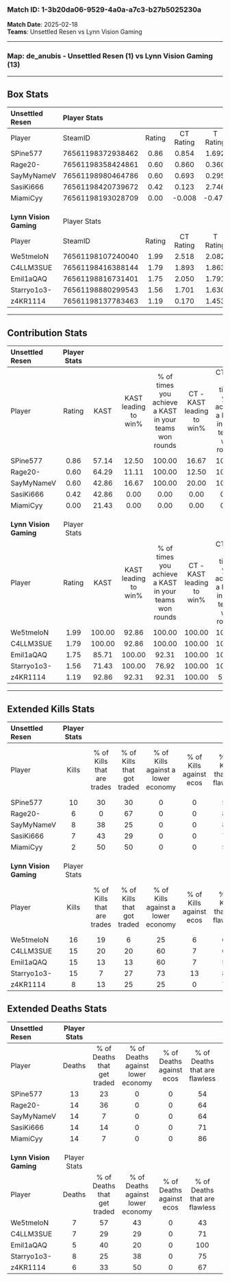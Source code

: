 ### Match ID: 1-3b20da06-9529-4a0a-a7c3-b27b5025230a  
**Match Date**: 2025-02-18  
**Teams**: Unsettled Resen vs Lynn Vision Gaming  

---  

### **Map**: de_anubis - Unsettled Resen (1) vs Lynn Vision Gaming (13)  
---  

## Box Stats  

| **Unsettled Resen**    | Player Stats      |        |           |          |        |       |       |         |        |      |     |
| :- | :- | :-: | :-: | :-: | :-: | :-: | :-: | :-: | :-: | :-: | :-: |
| Player                 | SteamID           | Rating | CT Rating | T Rating |  KAST  |  ADR  | Kills | Assists | Deaths | K/D  | HS% |
| SPine577               | 76561198372938462 |  0.86  |   0.854   |  1.692   | 57.14  | 78.6  |  10   |    1    |   13   | 0.77 | 60  |
| Rage20-                | 76561198358424861 |  0.60  |   0.860   |  0.360   | 64.29  | 65.3  |   6   |    3    |   14   | 0.43 | 50  |
| SayMyNameV             | 76561198980464786 |  0.60  |   0.693   |  0.295   | 42.86  | 79.8  |   8   |    1    |   14   | 0.57 | 12  |
| SasiKi666              | 76561198420739672 |  0.42  |   0.123   |  2.746   | 42.86  | 46.3  |   7   |    0    |   14   | 0.50 | 57  |
| MiamiCyy               | 76561198193028709 |  0.00  |  -0.008   |  -0.471  | 21.43  | 24.8  |   2   |    0    |   14   | 0.14 | 100 |
|                        |                   |        |           |          |        |       |       |         |        |      |     |
|                        |                   |        |           |          |        |       |       |         |        |      |     |
|                        |                   |        |           |          |        |       |       |         |        |      |     |
| **Lynn Vision Gaming** | Player Stats      |        |           |          |        |       |       |         |        |      |     |
| Player                 | SteamID           | Rating | CT Rating | T Rating |  KAST  |  ADR  | Kills | Assists | Deaths | K/D  | HS% |
| We5tmeloN              | 76561198107240040 |  1.99  |   2.518   |  2.082   | 100.00 | 133.8 |  16   |    7    |   7    | 2.29 | 93  |
| C4LLM3SUE              | 76561198416388144 |  1.79  |   1.893   |  1.863   | 100.00 | 99.5  |  15   |    3    |   7    | 2.14 | 53  |
| Emil1aQAQ              | 76561198816731401 |  1.75  |   2.050   |  1.791   | 85.71  | 98.3  |  15   |    2    |   5    | 3.00 | 86  |
| Starryo1o3-            | 76561198880299543 |  1.56  |   1.701   |  1.630   | 71.43  | 104.3 |  15   |    3    |   8    | 1.88 | 53  |
| z4KR1114               | 76561198137783463 |  1.19  |   0.170   |  1.453   | 92.86  | 56.1  |   8   |    1    |   6    | 1.33 | 25  |
---  

## Contribution Stats  

| **Unsettled Resen**    | Player Stats |        |                      |                                                        |                           |                                                             |                          |                                                            |
| :- | :-: | :-: | :-: | :-: | :-: | :-: | :-: | :-: |
| Player                 |    Rating    |  KAST  | KAST leading to win% | % of times you achieve a KAST in your teams won rounds | CT - KAST leading to win% | CT - % of times you achieve a KAST in your teams won rounds | T - KAST leading to win% | T - % of times you achieve a KAST in your teams won rounds |
| SPine577               |     0.86     | 57.14  |        12.50         |                         100.00                         |           16.67           |                           100.00                            |           0.00           |                            0.00                            |
| Rage20-                |     0.60     | 64.29  |        11.11         |                         100.00                         |           12.50           |                           100.00                            |           0.00           |                            0.00                            |
| SayMyNameV             |     0.60     | 42.86  |        16.67         |                         100.00                         |           20.00           |                           100.00                            |           0.00           |                            0.00                            |
| SasiKi666              |     0.42     | 42.86  |         0.00         |                          0.00                          |           0.00            |                            0.00                             |           0.00           |                            0.00                            |
| MiamiCyy               |     0.00     | 21.43  |         0.00         |                          0.00                          |           0.00            |                            0.00                             |           0.00           |                            0.00                            |
|                        |              |        |                      |                                                        |                           |                                                             |                          |                                                            |
|                        |              |        |                      |                                                        |                           |                                                             |                          |                                                            |
|                        |              |        |                      |                                                        |                           |                                                             |                          |                                                            |
| **Lynn Vision Gaming** | Player Stats |        |                      |                                                        |                           |                                                             |                          |                                                            |
| Player                 |    Rating    |  KAST  | KAST leading to win% | % of times you achieve a KAST in your teams won rounds | CT - KAST leading to win% | CT - % of times you achieve a KAST in your teams won rounds | T - KAST leading to win% | T - % of times you achieve a KAST in your teams won rounds |
| We5tmeloN              |     1.99     | 100.00 |        92.86         |                         100.00                         |          100.00           |                           100.00                            |          91.67           |                           100.00                           |
| C4LLM3SUE              |     1.79     | 100.00 |        92.86         |                         100.00                         |          100.00           |                           100.00                            |          91.67           |                           100.00                           |
| Emil1aQAQ              |     1.75     | 85.71  |        100.00        |                         92.31                          |          100.00           |                           100.00                            |          100.00          |                           90.91                            |
| Starryo1o3-            |     1.56     | 71.43  |        100.00        |                         76.92                          |          100.00           |                           100.00                            |          100.00          |                           72.73                            |
| z4KR1114               |     1.19     | 92.86  |        92.31         |                         92.31                          |          100.00           |                            50.00                            |          91.67           |                           100.00                           |
---  

## Extended Kills Stats  

| **Unsettled Resen**    | Player Stats |                            |                            |                                    |                         |                              |                                 |                                       |                    |           |
| :- | :-: | :-: | :-: | :-: | :-: | :-: | :-: | :-: | :-: | :-: |
| Player                 |    Kills     | % of Kills that are trades | % of Kills that got traded | % of Kills against a lower economy | % of Kills against ecos | % of Kills that are flawless | % of Kills that are close duels | % of Kills that are assisted by flash | Pistol Round Kills | AWP Kills |
| SPine577               |      10      |             30             |             30             |                 0                  |            0            |              50              |               10                |                   0                   |         0          |     2     |
| Rage20-                |      6       |             0              |             67             |                 0                  |            0            |              83              |                0                |                   0                   |         0          |     0     |
| SayMyNameV             |      8       |             38             |             25             |                 0                  |            0            |              88              |                0                |                   0                   |         4          |     0     |
| SasiKi666              |      7       |             43             |             29             |                 0                  |            0            |              71              |                0                |                   0                   |         0          |     2     |
| MiamiCyy               |      2       |             50             |             50             |                 0                  |            0            |              50              |                0                |                   0                   |         0          |     1     |
|                        |              |                            |                            |                                    |                         |                              |                                 |                                       |                    |           |
|                        |              |                            |                            |                                    |                         |                              |                                 |                                       |                    |           |
|                        |              |                            |                            |                                    |                         |                              |                                 |                                       |                    |           |
| **Lynn Vision Gaming** | Player Stats |                            |                            |                                    |                         |                              |                                 |                                       |                    |           |
| Player                 |    Kills     | % of Kills that are trades | % of Kills that got traded | % of Kills against a lower economy | % of Kills against ecos | % of Kills that are flawless | % of Kills that are close duels | % of Kills that are assisted by flash | Pistol Round Kills | AWP Kills |
| We5tmeloN              |      16      |             19             |             6              |                 25                 |            6            |              63              |                0                |                   6                   |         0          |     4     |
| C4LLM3SUE              |      15      |             20             |             20             |                 60                 |            7            |              67              |                7                |                  20                   |         0          |     2     |
| Emil1aQAQ              |      15      |             13             |             13             |                 60                 |            7            |              53              |                0                |                   0                   |         0          |     4     |
| Starryo1o3-            |      15      |             7              |             27             |                 73                 |           13            |              87              |                7                |                   0                   |         0          |     0     |
| z4KR1114               |      8       |             13             |             25             |                 25                 |            0            |              75              |                0                |                   0                   |         6          |     0     |
## Extended Deaths Stats  

| **Unsettled Resen**    | Player Stats |                             |                                   |                          |                               |                            |                           |               |
| :- | :-: | :-: | :-: | :-: | :-: | :-: | :-: | :-: |
| Player                 |    Deaths    | % of Deaths that get traded | % of Deaths against lower economy | % of Deaths against ecos | % of Deaths that are flawless | % of Deaths that are close | % of Deaths while blinded | Deaths to AWP |
| SPine577               |      13      |             23              |                 0                 |            0             |              54               |             0              |             0             |       0       |
| Rage20-                |      14      |             36              |                 0                 |            0             |              64               |             14             |             0             |       1       |
| SayMyNameV             |      14      |              7              |                 0                 |            0             |              64               |             0              |             7             |       2       |
| SasiKi666              |      14      |             14              |                 0                 |            0             |              71               |             0              |             7             |       2       |
| MiamiCyy               |      14      |              7              |                 0                 |            0             |              86               |             0              |            14             |       1       |
|                        |              |                             |                                   |                          |                               |                            |                           |               |
|                        |              |                             |                                   |                          |                               |                            |                           |               |
|                        |              |                             |                                   |                          |                               |                            |                           |               |
| **Lynn Vision Gaming** | Player Stats |                             |                                   |                          |                               |                            |                           |               |
| Player                 |    Deaths    | % of Deaths that get traded | % of Deaths against lower economy | % of Deaths against ecos | % of Deaths that are flawless | % of Deaths that are close | % of Deaths while blinded | Deaths to AWP |
| We5tmeloN              |      7       |             57              |                43                 |            0             |              43               |             14             |             0             |       0       |
| C4LLM3SUE              |      7       |             29              |                29                 |            0             |              71               |             0              |             0             |       1       |
| Emil1aQAQ              |      5       |             40              |                20                 |            0             |              100              |             0              |             0             |       2       |
| Starryo1o3-            |      8       |             25              |                38                 |            0             |              75               |             0              |             0             |       1       |
| z4KR1114               |      6       |             33              |                50                 |            0             |              67               |             0              |             0             |       0       |

